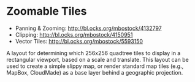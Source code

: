 # Zoomable Tiles

* Panning & Zooming: <http://bl.ocks.org/mbostock/4132797>
* Clipping: <http://bl.ocks.org/mbostock/4150951>
* Vector Tiles: <http://bl.ocks.org/mbostock/5593150>

A layout for determining which 256x256 quadtree tiles to display in a rectangular viewport, based on a scale and translate. This layout can be used to create a simple slippy map, or render standard map tiles (e.g., MapBox, CloudMade) as a base layer behind a geographic projection.
